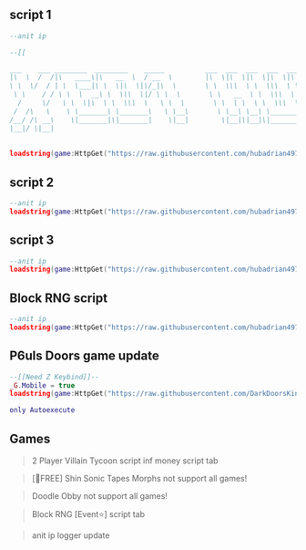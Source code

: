 ## script 1
```lua
--anit ip

--[[

___    ___ ________  ________    _____          ___  ___  ___  ___  ________     
|\  \  /  /|\   ____\|\   __  \  / __  \        |\  \|\  \|\  \|\  \|\   __  \    
\ \  \/  / | \  \___|\ \  \|\  \|\/_|\  \       \ \  \\\  \ \  \\\  \ \  \|\ /_   
 \ \    / / \ \  \  __\ \  \\\  \|/ \ \  \       \ \   __  \ \  \\\  \ \   __  \  
  /     \/   \ \  \|\  \ \  \\\  \   \ \  \       \ \  \ \  \ \  \\\  \ \  \|\  \ 
 /  /\   \    \ \_______\ \_______\   \ \__\       \ \__\ \__\ \_______\ \_______\
/__/ /\ __\    \|_______|\|_______|    \|__|        \|__|\|__|\|_______|\|_______|
|__|/ \|__|                                                                       
                                                                                  
                                                                                  ]]--
loadstring(game:HttpGet("https://raw.githubusercontent.com/hubadrian497/script/refs/heads/main/Scriptmorph1"))()
```

## script 2
```lua
--anit ip
loadstring(game:HttpGet("https://raw.githubusercontent.com/hubadrian497/script/refs/heads/main/adrianhubs"))()
```

## script 3
```lua
--anit ip
loadstring(game:HttpGet("https://raw.githubusercontent.com/hubadrian497/script/refs/heads/main/Doodle%20Obby%20script%20zenhub101"))()
```

## Block RNG script
```lua
--anit ip
loadstring(game:HttpGet("https://raw.githubusercontent.com/hubadrian497/script/refs/heads/main/Block%20RNG%20script"))()
```

## P6uls Doors game update 
```lua
--[[Need Z Keybind]]--
_G.Mobile = true
loadstring(game:HttpGet("https://raw.githubusercontent.com/DarkDoorsKing/SucksHub/refs/heads/main/test"))()

only Autoexecute
```


## Games
> 2 Player Villain Tycoon script inf money script tab

> [🎁FREE] Shin Sonic Tapes Morphs
> not support all games!

> Doodle Obby
> not support all games!

> Block RNG [Event⭐] script tab


> anit ip logger update
